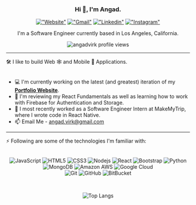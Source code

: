 <p align="center">
  <h3 align="center">Hi 👋, I'm Angad.</h3>
</p>

<div align="center"> 

[!["Website"](https://img.shields.io/badge/-angadvirk.github.io-orange)](https://angadvirk.github.io/)
[!["Gmail"](https://img.shields.io/badge/-angad.virk@gmail.com-c14438?style=flat&logo=Gmail&logoColor=white&link=mailto:angad.virk@gmail.com)](mailto:angad.virk@gmail.com)
[!["Linkedin"](https://img.shields.io/badge/-angadvirk-blue?style=flat&logo=Linkedin&logoColor=white&link=https://www.linkedin.com/in/angadvirk/)](https://www.linkedin.com/in/angadvirk/)
[!["Instagram"](https://img.shields.io/badge/-angadsvirk-purple?style=flat&logo=instagram&logoColor=white&link=https://instagram.com/angadsvirk/)](https://instagram.com/angadsvirk)

</div>

<p align="center">
  <p align="center">I'm a Software Engineer currently based in Los Angeles, California.</p>
</p>

<p align="center"> 
  <img align="center" src="https://komarev.com/ghpvc/?username=angadvirk&color=blue&style=flat&label=Profile+Views" alt="angadvirk profile views" />
</p>

<hr/>

🛠 I like to build Web 🕸 and Mobile 📱 Applications. <br /> <br />

- 💻 I'm currently working on the latest (and greatest) iteration of my **[Portfolio Website](https://angadvirk.github.io/)**.
- 🌱 I'm reviewing my React Fundamentals as well as learning how to work with Firebase for Authentication and Storage.
- 💼 I most recently worked as a Software Engineer Intern at MakeMyTrip, where I wrote code in React Native. 
- 📫 Email Me - angad.virk@gmail.com

<hr/>

⚡️ Following are some of the technologies I'm familiar with: <br /> <br />

<div align="center">
  
![JavaScript](https://img.shields.io/badge/-JavaScript-yellow?style=flat&logo=javascript)
![HTML5](https://img.shields.io/badge/-HTML5-E34F26?style=flat&logo=html5&logoColor=white)
![CSS3](https://img.shields.io/badge/-CSS3-blueviolet?style=flat&logo=css3)
![Nodejs](https://img.shields.io/badge/-Nodejs-green?style=flat&logo=Node.js) 
![React](https://img.shields.io/badge/-React-blue?style=flat&logo=react)
![Bootstrap](https://img.shields.io/badge/-Bootstrap-563D7C?style=flat&logo=bootstrap&logoColor=white) 
![Python](https://img.shields.io/badge/-Python-yellow?style=flat&logo=Python) 
![MongoDB](https://img.shields.io/badge/-MongoDB-black?style=flat&logo=mongodb)
![Amazon AWS](https://img.shields.io/badge/Amazon%20AWS-232F3E?style=flat&logo=amazon-aws)
![Google Cloud](https://img.shields.io/badge/Google%20Cloud-red?style=flat&logo=google-cloud) <br />
![Git](https://img.shields.io/badge/-Git-lightgrey?style=flat&logo=git)
![GitHub](https://img.shields.io/badge/-GitHub-181717?style=flat&logo=github)
![BitBucket](https://img.shields.io/badge/-BitBucket-darkblue?style=flat&logo=bitbucket)
  
</div>

<br />

<div align="center"> 
  
![Top Langs](https://github-readme-stats.vercel.app/api/top-langs/?username=angadvirk&hide=TeX&layout=compact)

</div>

<!-- ![MySQL](https://img.shields.io/badge/-MySQL-black?style=flat&logo=mysql) -->
<!-- ![TypeScript](https://img.shields.io/badge/-TypeScript-007ACC?style=flat-square&logo=typescript&logoColor=white) -->
<!-- ![C](https://img.shields.io/badge/-C-00599C?style=flat&logo=c) -->
<!-- ![Java](https://img.shields.io/badge/-java-E34A86?style=flat-square&logo=java) -->
<!-- ![PostgreSQL](https://img.shields.io/badge/-PostgreSQL-336791?style=flat-square&logo=postgresql) -->
<!-- ![Heroku](https://img.shields.io/badge/-Heroku-430098?style=flat-square&logo=heroku) -->
